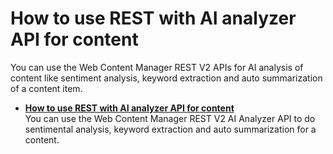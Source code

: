 # How to use REST with AI analyzer API for content

You can use the Web Content Manager REST V2 APIs for AI analysis of content like sentiment analysis, keyword extraction and auto summarization of a content item.

-   **[How to use REST with AI analyzer API for content](wcm_rest_content_xai_analysis.md)**  
You can use the Web Content Manager REST V2 AI Analyzer API to do sentimental analysis, keyword extraction and auto summarization for a content.